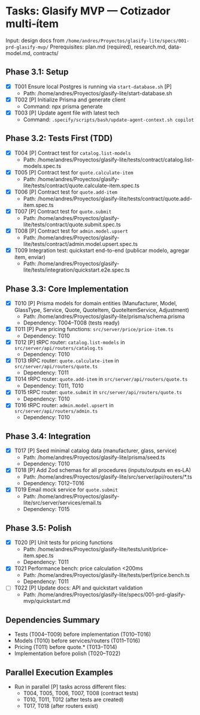 # Tasks: Glasify MVP — Cotizador multi‑ítem

Input: design docs from `/home/andres/Proyectos/glasify-lite/specs/001-prd-glasify-mvp/`
Prerequisites: plan.md (required), research.md, data-model.md, contracts/

## Phase 3.1: Setup
- [X] T001 Ensure local Postgres is running via `start-database.sh` [P]
  - Path: /home/andres/Proyectos/glasify-lite/start-database.sh
- [X] T002 [P] Initialize Prisma and generate client
  - Command: npx prisma generate
- [X] T003 [P] Update agent file with latest tech
  - Command: `.specify/scripts/bash/update-agent-context.sh copilot`

## Phase 3.2: Tests First (TDD)
- [X] T004 [P] Contract test for `catalog.list-models`
  - Path: /home/andres/Proyectos/glasify-lite/tests/contract/catalog.list-models.spec.ts
- [X] T005 [P] Contract test for `quote.calculate-item`
  - Path: /home/andres/Proyectos/glasify-lite/tests/contract/quote.calculate-item.spec.ts
- [X] T006 [P] Contract test for `quote.add-item`
  - Path: /home/andres/Proyectos/glasify-lite/tests/contract/quote.add-item.spec.ts
- [X] T007 [P] Contract test for `quote.submit`
  - Path: /home/andres/Proyectos/glasify-lite/tests/contract/quote.submit.spec.ts
- [X] T008 [P] Contract test for `admin.model.upsert`
  - Path: /home/andres/Proyectos/glasify-lite/tests/contract/admin.model.upsert.spec.ts
- [X] T009 Integration test: quickstart end-to-end (publicar modelo, agregar ítem, enviar)
  - Path: /home/andres/Proyectos/glasify-lite/tests/integration/quickstart.e2e.spec.ts

## Phase 3.3: Core Implementation
- [X] T010 [P] Prisma models for domain entities (Manufacturer, Model, GlassType, Service, Quote, QuoteItem, QuoteItemService, Adjustment)
  - Path: /home/andres/Proyectos/glasify-lite/prisma/schema.prisma
  - Dependency: T004–T008 (tests ready)
- [X] T011 [P] Pure pricing functions: `src/server/price/price-item.ts`
  - Dependency: T010
- [X] T012 [P] tRPC router: `catalog.list-models` in `src/server/api/routers/catalog.ts`
  - Dependency: T010
- [X] T013 tRPC router: `quote.calculate-item` in `src/server/api/routers/quote.ts`
  - Dependency: T011
- [X] T014 tRPC router: `quote.add-item` in `src/server/api/routers/quote.ts`
  - Dependency: T011, T010
- [X] T015 tRPC router: `quote.submit` in `src/server/api/routers/quote.ts`
  - Dependency: T010
- [X] T016 tRPC router: `admin.model.upsert` in `src/server/api/routers/admin.ts`
  - Dependency: T010

## Phase 3.4: Integration
- [X] T017 [P] Seed minimal catalog data (manufacturer, glass, service)
  - Path: /home/andres/Proyectos/glasify-lite/prisma/seed.ts
  - Dependency: T010
- [X] T018 [P] Add Zod schemas for all procedures (inputs/outputs en es‑LA)
  - Path: /home/andres/Proyectos/glasify-lite/src/server/api/routers/*.ts
  - Dependency: T012–T016
- [X] T019 Email mock service for `quote.submit`
  - Path: /home/andres/Proyectos/glasify-lite/src/server/services/email.ts
  - Dependency: T015

## Phase 3.5: Polish
- [X] T020 [P] Unit tests for pricing functions
  - Path: /home/andres/Proyectos/glasify-lite/tests/unit/price-item.spec.ts
  - Dependency: T011
- [X] T021 Performance bench: price calculation <200ms
  - Path: /home/andres/Proyectos/glasify-lite/tests/perf/price.bench.ts
  - Dependency: T011
- [ ] T022 [P] Update docs: API and quickstart validation
  - Path: /home/andres/Proyectos/glasify-lite/specs/001-prd-glasify-mvp/quickstart.md

## Dependencies Summary
- Tests (T004–T009) before implementation (T010–T016)
- Models (T010) before services/routers (T011–T016)
- Pricing (T011) before quote.* (T013–T014)
- Implementation before polish (T020–T022)

## Parallel Execution Examples
- Run in parallel [P] tasks across different files:
  - T004, T005, T006, T007, T008 (contract tests)
  - T010, T011, T012 (after tests are created)
  - T017, T018 (after routers exist)

